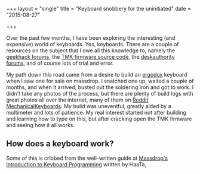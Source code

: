 +++
layout = "single"
title = "Keyboard snobbery for the uninitiated"
date = "2015-08-27"

+++

Over the past few months, I have been exploring the interesting (and expensive) world of keyboards. 
Yes, keyboards. There are a couple of resources on the subject that I owe all this knowledge to, namely the [geekhack forums](http://geekhack.org), the [TMK firmware source code](https://github.com/tmk/tmk_keyboard), the [deskauthority forums](http://deskthority.net), and of course lots of trial and error. 

My path down this road came from a desire to build an [ergodox](http://www.ergodox.org/) keyboard when I saw one for sale on massdrop. I snatched one up, waited a couple of months, and when it arrived, busted out the soldering iron and got to work. I didn't take any photos of the process, but there are plenty of build logs with great photos all over the internet, many of them on [Reddit MechanicalKeyboards](https://www.reddit.com/r/MechanicalKeyboards/). My build was uneventful, greatly aided by a multimeter and lots of patience. My real interest started not after building and learning how to type on this, but after cracking open the TMK firmware and seeing how it all works. 

## How does a keyboard work?

Some of this is cribbed from the well-written guide at [Massdrop's Introduction to Keyboard Programming](https://www.massdrop.com/article/introduction-to-keyboard-programming) written by HaaTa,



